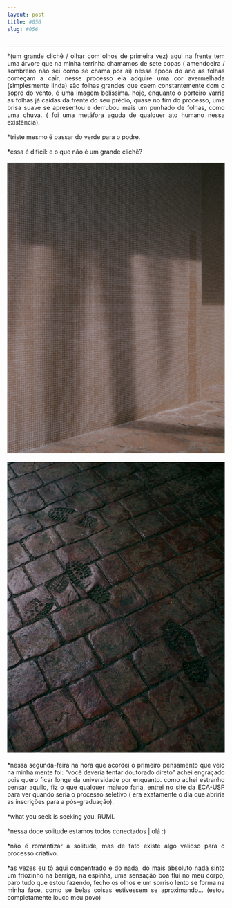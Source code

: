 ```yaml
---
layout: post
title: #056
slug: #056
---
```

---
<p class="description" style="text-align: justify;">
*(um grande clichê / olhar com olhos de primeira vez) aqui na frente tem uma árvore que na minha terrinha chamamos de sete copas ( amendoeira / sombreiro não sei como se chama por ai) nessa época do ano as folhas começam a cair, nesse processo ela adquire uma cor avermelhada (simplesmente linda) são folhas grandes que caem constantemente com o sopro do vento, é uma imagem belissima. hoje, enquanto o porteiro varria as folhas já caidas da frente do seu prédio, quase no fim do processo, uma brisa suave se apresentou e derrubou mais um punhado de folhas, como uma chuva. ( foi uma metáfora aguda de qualquer ato humano nessa existência).
<br>
  <br>
*triste mesmo é passar do verde para o podre.
<br>
  <br>
*essa é difícil: e o que não é um grande clichê? 
<br>
  <br>
<img src="/assets/danilo-luna-snapshots-33.jpg" />
<br>
  <br>
<img src="/assets/danilo-luna-snapshots-34.jpg" />
<br>
  <br>
*nessa segunda-feira na hora que acordei o primeiro pensamento que veio na minha mente foi: "você deveria tentar doutorado direto" achei engraçado pois quero ficar longe da universidade por enquanto. como achei estranho pensar aquilo, fiz o que qualquer maluco faria, entrei no site da ECA-USP para ver quando seria o processo seletivo ( era exatamente o dia que abriria as inscrições para a pós-graduação).
<br>
  <br>
*what you seek is seeking you. RUMI.
<br>
  <br>
*nessa doce solitude estamos todos conectados | olá :)
<br>
  <br>
*não é romantizar a solitude, mas de fato existe algo valioso para  o processo criativo.
<br>
  <br>
*as vezes eu tô aqui concentrado e do nada, do mais absoluto nada sinto um friozinho na barriga, na espinha, uma sensação boa flui no meu corpo, paro tudo que estou fazendo, fecho os olhos e um sorriso lento se forma na minha face, como se belas coisas estivessem se aproximando...  (estou completamente louco meu povo)
<br>
  <br>
